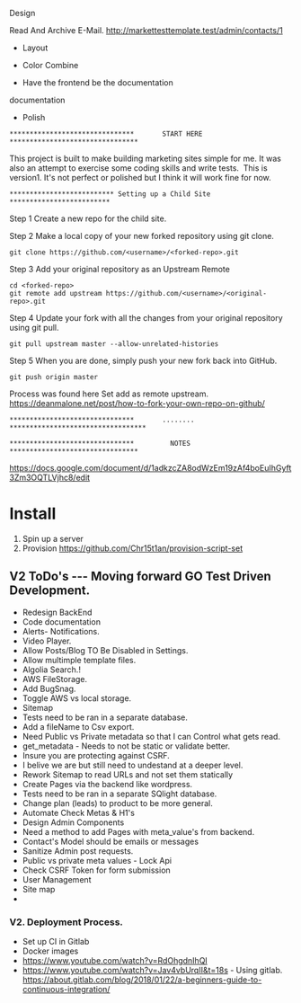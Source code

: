 
Design

Read And Archive E-Mail.
http://markettesttemplate.test/admin/contacts/1




- Layout  





- Color
Combine

- Have the frontend be the documentation

documentation

- Polish 



~~~~~~~~~~~~~~~~~~~~~~~~~~~~~~~~~~~~~~~~~~~~~~~~~~~~~~~~~~~~~~~~~~~~~~~~~~~~~~~~~~~~~~~~
*******************************       START HERE        ********************************
~~~~~~~~~~~~~~~~~~~~~~~~~~~~~~~~~~~~~~~~~~~~~~~~~~~~~~~~~~~~~~~~~~~~~~~~~~~~~~~~~~~~~~~~

This project is built to make building marketing sites simple for me. It was also an attempt to exercise some coding skills and write tests. 
This is version1. It's not perfect or polished but I think it will work fine for now. 



~~~~~~~~~~~~~~~~~~~~~~~~~~~~~~~~~~~~~~~~~~~~~~~~~~~~~~~~~~~~~~~~~~~~~~~~~~~~~~~~~~~~~~~~
************************** Setting up a Child Site    *************************
~~~~~~~~~~~~~~~~~~~~~~~~~~~~~~~~~~~~~~~~~~~~~~~~~~~~~~~~~~~~~~~~~~~~~~~~~~~~~~~~~~~~~~~~
Step 1
Create a new repo for the child site.

Step 2
Make a local copy of your new forked repository using git clone.
```shell
git clone https://github.com/<username>/<forked-repo>.git
```
Step 3
Add your original repository as an Upstream Remote
```shell
cd <forked-repo>
git remote add upstream https://github.com/<username>/<original-repo>.git
```

Step 4
Update your fork with all the changes from your original repository using git pull.
```shell
git pull upstream master --allow-unrelated-histories
```

Step 5
When you are done, simply push your new fork back into GitHub.
```shell
git push origin master
```

Process was found here
  Set add as remote upstream.
  https://deanmalone.net/post/how-to-fork-your-own-repo-on-github/


~~~~~~~~~~~~~~~~~~~~~~~~~~~~~~~~~~~~~~~~~~~~~~~~~~~~~~~~~~~~~~~~~~~~~~~~~~~~~~~~~~~~~~~~
*******************************       ........        **********************************
~~~~~~~~~~~~~~~~~~~~~~~~~~~~~~~~~~~~~~~~~~~~~~~~~~~~~~~~~~~~~~~~~~~~~~~~~~~~~~~~~~~~~~~~







~~~~~~~~~~~~~~~~~~~~~~~~~~~~~~~~~~~~~~~~~~~~~~~~~~~~~~~~~~~~~~~~~~~~~~~~~~~~~~~~~~~~~~~~
*******************************         NOTES           ********************************
~~~~~~~~~~~~~~~~~~~~~~~~~~~~~~~~~~~~~~~~~~~~~~~~~~~~~~~~~~~~~~~~~~~~~~~~~~~~~~~~~~~~~~~~
https://docs.google.com/document/d/1adkzcZA8odWzEm19zAf4boEuIhGyft3Zm3OQTLVjhc8/edit

# Install
1. Spin up a server
2. Provision https://github.com/Chr15t1an/provision-script-set  


## V2 ToDo's --- Moving forward GO Test Driven Development.
- Redesign BackEnd
- Code documentation
- Alerts- Notifications.
- Video Player.
- Allow Posts/Blog TO Be Disabled in Settings.
- Allow multimple template files.
- Algolia Search.!
- AWS FileStorage.
- Add BugSnag.
- Toggle AWS vs local storage.
- Sitemap
- Tests need to be ran in a separate database.
- Add a fileName to Csv export.
- Need Public vs Private metadata so that I can Control what gets read.
- get_metadata - Needs to not be static or validate better.
- Insure you are protecting against CSRF.
- I belive we are but still need to undestand at a deeper level.
- Rework Sitemap to read URLs and not set them statically
- Create Pages via the backend like wordpress.
- Tests need to be ran in a separate SQlight database.
- Change plan (leads) to product to be more general.
- Automate Check Metas & H1's
- Design Admin Components
- Need a method to add Pages with meta_value's from backend.
- Contact's Model should be emails or messages
- Sanitize Admin post requests.
- Public vs private meta values - Lock Api
- Check CSRF Token for form submission
- User Management
- Site map
-

### V2. Deployment Process.
- Set up CI in Gitlab
- Docker images
- https://www.youtube.com/watch?v=RdOhgdnIhQI
- https://www.youtube.com/watch?v=Jav4vbUrqII&t=18s - Using gitlab.
https://about.gitlab.com/blog/2018/01/22/a-beginners-guide-to-continuous-integration/
